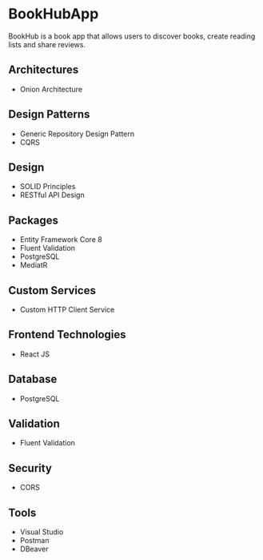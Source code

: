 # BookHubApp
 BookHub is a book app that allows users to discover books, create reading lists and share reviews.

## Architectures
- Onion Architecture

## Design Patterns
- Generic Repository Design Pattern
- CQRS

## Design
- SOLID Principles
- RESTful API Design

## Packages
- Entity Framework Core 8
- Fluent Validation
- PostgreSQL
- MediatR

## Custom Services
- Custom HTTP Client Service

## Frontend Technologies
- React JS

## Database
- PostgreSQL

## Validation
- Fluent Validation

## Security
- CORS

## Tools
- Visual Studio
- Postman
- DBeaver

